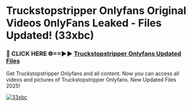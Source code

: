 # Truckstopstripper Onlyfans Original Videos 0nlyFans Leaked - Files Updated! (33xbc)

<h3>🔴 CLICK HERE 🌐==►► <a href="https://tinyurl.com/2m67pmp6" rel="nofollow">Truckstopstripper Onlyfans Updated Files</a></h3>

Get Truckstopstripper Onlyfans and all content. Now you can access all videos and pictures of Truckstopstripper Onlyfans. New Updated Files 2025!

[![33xbc](https://i.imgur.com/H4QAA4z.gif)](https://tinyurl.com/2m67pmp6)